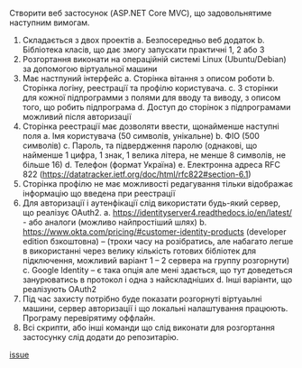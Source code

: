 Створити веб застосунок (ASP.NET Core MVC), що задовольнятиме наступним вимогам.
1.	Складається з двох проектів
a.	Безпосередньо веб додаток 
b.	Бібліотека класів, що дає змогу запускати практичні 1, 2 або 3
2.	Розгортання виконати на операційній системі Linux (Ubuntu/Debian) за допомогою віртуальної машини
3.	Має настпуний інтерфейс
a.	Сторінка вітання з описом роботи
b.	Сторінка логіну, реестрації та профілю користувача.
c.	3 сторінки для кожної підпрограмми з полями для вводу та виводу, з описом того, що робить підпрограма
d.	Доступ до сторінок з підпрограмами можливий після авторизації
4.	Сторінка реестрації має дозволяти ввести, щонайменше наступні поля
a.	Імя користувача (50 символів, унікальне)
b.	ФІО (500 символів)
c.	Пароль, та підвердження паролю (однакові, що найменше 1 цифра, 1 знак, 1 велика літера, не менше 8 символів, не більше 16)
d.	Телефон (формат Україна) 
e.	Електронна адреса RFC 822 (https://datatracker.ietf.org/doc/html/rfc822#section-6.1)
5.	Cторінка профілю не має можливості редагування тільки відображає інформацію що введена при реестрації
6.	Для авторизації і аутенфікації слід використати будь-який сервер, що реалізує OAuth2.
a.	https://identityserver4.readthedocs.io/en/latest/ - або аналоги (можливо найпростіший шлях)
b.	https://www.okta.com/pricing/#customer-identity-products (developer edition бзкоштовна) – (трохи часу на розібратись, але набагато легше в використанні через велику кількість готових бібліотек для підключення, можливий варіант 1 – 2 сервера на группу розгорнути)
c.	Google Identity – є така опція але мені здається, що тут доведеться занурюватись в протокол і одна з найскладніших
d.	Інші варіанти, що реалізують OAuth2
7.	Під час захисту потрібно буде показати розгорнуті віртуаьлні машини, сервер авторизації і що локальні налаштування працюють. Програму перевірятиму оффлайн.
8.	Всі скрипти, або інші команди що слід виконати для розгортання застосунку слід додати до репозитарію.

[issue](https://github.com/luiqor/cross-platform-programming/issues/10)